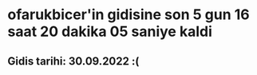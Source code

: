 # ofarukbicer'in gidisine son 5 gun 16 saat 20 dakika 05 saniye kaldi

## Gidis tarihi: 30.09.2022 :(
